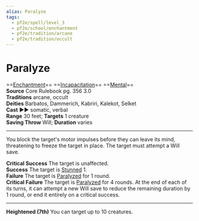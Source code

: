 ```yaml
---
alias: Paralyze
tags:
  - pf2e/spell/level_3
  - pf2e/school/enchantment
  - pf2e/tradition/arcane
  - pf2e/tradition/occult
---
```


# Paralyze

==[Enchantment](../../../Traits/Enchantment.md)== ==[Incapacitation](../../../Traits/Incapacitation.md)== ==[Mental](../../../Traits/Mental.md)==  
__Source__ Core Rulebook pg. 356 3.0  
**Traditions** arcane, occult  
**Deities** Barbatos, Dammerich, Kabriri, Kalekot, Selket  
**Cast** ►► somatic, verbal  
**Range** 30 feet; **Targets** 1 creature  
**Saving Throw** Will; **Duration** varies

---

You block the target's motor impulses before they can leave its mind, threatening to freeze the target in place. The target must attempt a Will save.

**Critical Success** The target is unaffected.  
**Success** The target is [Stunned](../../../Conditions/Stunned.md) 1.  
**Failure** The target is [Paralyzed](../../../Conditions/Paralyzed.md) for 1 round.  
**Critical Failure** The target is [Paralyzed](../../../Conditions/Paralyzed.md) for 4 rounds. At the end of each of its turns, it can attempt a new Will save to reduce the remaining duration by 1 round, or end it entirely on a critical success.

<hr>

**Heightened (7th)** You can target up to 10 creatures.
